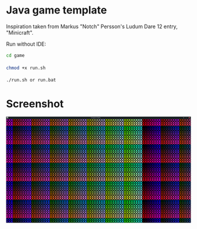 # Java game template

Inspiration taken from Markus "Notch" Persson's Ludum Dare 12 entry, "Minicraft".


Run without IDE:
```bash
cd game

chmod +x run.sh

./run.sh or run.bat
```

# Screenshot
![Screenshot](game/resources/Screenshot.png)